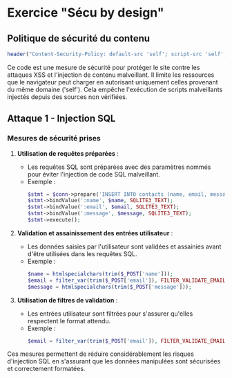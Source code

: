 # Exercice "Sécu by design"

## Politique de sécurité du contenu
  ```php
  header("Content-Security-Policy: default-src 'self'; script-src 'self'; object-src 'none'; base-uri 'self';");
  ```
  Ce code est une mesure de sécurité pour protéger le site contre les attaques XSS et l'injection de contenu malveillant. Il limite les ressources que le navigateur peut charger en autorisant uniquement celles provenant du même domaine ('self'). Cela empêche l'exécution de scripts malveillants injectés depuis des sources non vérifiées.
  
## Attaque 1 - Injection SQL

### Mesures de sécurité prises

1. **Utilisation de requêtes préparées** :
    - Les requêtes SQL sont préparées avec des paramètres nommés pour éviter l'injection de code SQL malveillant.
    - Exemple :
      ```php
      $stmt = $conn->prepare('INSERT INTO contacts (name, email, message) VALUES (:name, :email, :message)');
      $stmt->bindValue(':name', $name, SQLITE3_TEXT);
      $stmt->bindValue(':email', $email, SQLITE3_TEXT);
      $stmt->bindValue(':message', $message, SQLITE3_TEXT);
      $stmt->execute();
      ```

2. **Validation et assainissement des entrées utilisateur** :
    - Les données saisies par l'utilisateur sont validées et assainies avant d'être utilisées dans les requêtes SQL.
    - Exemple :
      ```php
      $name = htmlspecialchars(trim($_POST['name']));
      $email = filter_var(trim($_POST['email']), FILTER_VALIDATE_EMAIL);
      $message = htmlspecialchars(trim($_POST['message']));
      ```

3. **Utilisation de filtres de validation** :
    - Les entrées utilisateur sont filtrées pour s'assurer qu'elles respectent le format attendu.
    - Exemple :
      ```php
      $email = filter_var(trim($_POST['email']), FILTER_VALIDATE_EMAIL);
      ```

Ces mesures permettent de réduire considérablement les risques d'injection SQL en s'assurant que les données manipulées sont sécurisées et correctement formatées.
